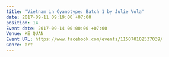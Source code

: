 ```yaml
---
title: 'Vietnam in Cyanotype: Batch 1 by Julie Vola'
date: 2017-09-11 09:19:00 +07:00
position: 14
Event date: 2017-09-14 00:00:00 +07:00
Venue: KE QUÁN
Event URL: https://www.facebook.com/events/115070102537039/
Genre: art
---
```



